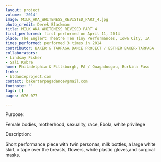 ```yaml
---
layout: project
volume: '2014'
image: MILK_AKA_WHITENESS_REVISTED_PART_4.jpg
photo_credit: Derek Blackman
title: MILK AKA WHITENESS REVISED PART 4
first_performed: first performed on April 11, 2014
place: The Englert Theatre Ten Tiny Performances, Iowa City, IA
times_performed: performed 3 times in 2014
contributor: BAKER & TARPAGA DANCE PROJECT / ESTHER BAKER-TARPAGA
collaborators:
- Lindsay Fisher
- Sali Kobre
home: Philadelphia & Pittsburgh, PA / Ouagadougou, Burkina Faso
links:
- btdanceproject.com
contact: bakertarpagadance@gmail.com
footnote: ''
tags: []
pages: 076-077

---
```


Purpose:

Female bodies, motherhood, sexuality, race, Ebola, white privilege

Description:

Short performance piece with twin personas, milk bottles, a large white skirt, x tape over the breasts, flowers, white plastic gloves,and surgical masks.
